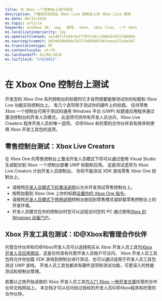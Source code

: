 ```yaml
---
title: 在 Xbox 一个控制台上进行测试
description: 了解如何测试在 Xbox Live 控制台上的 Xbox Live 服务
ms.date: 08/15/2018
ms.topic: article
keywords: windows 10、 uwp、 游戏、 xbox、 xbox live、 一个 xbox
ms.localizationpriority: low
ms.openlocfilehash: aa14071f5ddc9af778fc59cc20891bf83310088b
ms.sourcegitcommit: b034650b684a767274d5d88746faeea373c8e34f
ms.translationtype: MT
ms.contentlocale: zh-CN
ms.lasthandoff: 03/06/2019
ms.locfileid: "57628012"
---
```

# <a name="testing-on-the-xbox-one-console"></a>在 Xbox One 控制台上测试

开发您的 Xbox One 系列控制台的标题时它才自然想要能够测试你的标题和 Xbox Live 功能实际控制台上。 有几个选项用于测试你的硬件上的标题。 任何零售 Xbox 一个控制台可用于测试的通用 Windows 平台 (UWP) 标题或应用程序通过激活控制台的开发人员模式。 此选项可供所有开发人员访问，Xbox Live Creators 程序开发人员的唯一选项。 ID@Xbox 和托管的合作伙伴具有排序和使用 Xbox 开发工具包的选项。

## <a name="retail-console-testing-xbox-live-creators"></a>零售控制台测试：Xbox Live Creators

在 Xbox One 的零售控制台上激活开发人员模式下将可以通过使用 Visual Studio 生成配对到 Xbox 一个控制台部署 UWP 标题和应用。 这是测试选项为 Xbox Live Creators 计划开发人员控制台。 你将不能测试 XDK 游戏零售 Xbox One 控制台上。

* 请按照[开发人员模式下的激活说明](../xbox-apps/devkit-activation.md)以允许开发测试零售控制台上。  
* 按照加载到 Xbox One 上你的标题[设置你的 Xbox One 指令](../xbox-apps/development-environment-setup.md#setting-up-your-xbox-one)。  
* 请按照[开发人员模式下停用说明](../xbox-apps/devkit-deactivation.md)控制台放回到零售模式或卸载零售控制台上的开发环境。  
* 开发人员模式在你的控制台时您可以远程访问您的 PC 通过使用[Xbox 的 Windows 设备门户](../debug-test-perf/device-portal-xbox.md)。  

## <a name="xbox-development-kit-testing-idxbox-and-managed-partners"></a>Xbox 开发工具包测试：ID@Xbox和管理合作伙伴

托管合作伙伴和ID@Xbox开发人员可以选择购买从 Xbox 开发人员工具包[Xbox 开发人员应用商店](https://gamedevstore.partners.extranet.microsoft.com/)，这是仅供具有托管开发人员帐户可访问。 Xbox 开发人员工具包将允许你加载 XDK 游戏到控制台进行测试，也可以通过适用于开发人员工具包测试 UWP 游戏。 开发人员工具包都具有硬件选项和测试功能，可更深入的性能测试和控制台管理。

若要以之旅开始读取的 Xbox 开发人员工具包[入门 Xbox 一种开发文章](https://developer.microsoft.com/en-us/games/xbox/docs/xdk/atoc-getting-started)托管的合作伙伴文档网站上。 本文档才可以访问经过授权的开发人员ID@Xbox程序和托管的合作伙伴。